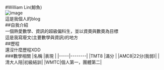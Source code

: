  #William Lin(鯨魚)  
![image](https://scontent.ftpe8-2.fna.fbcdn.net/v/t39.30808-6/236109231_163568409181515_3623998699282835305_n.jpg?_nc_cat=103&ccb=1-5&_nc_sid=09cbfe&_nc_ohc=eY77mRX1OiQAX94sV5i&_nc_ht=scontent.ftpe8-2.fna&oh=68b0dfd980707c661666c88a942e22a3&oe=614BC708)  
這是我個人的blog  
 ##自我介紹  
一個熱愛數學、資訊的超級偏科生，並以資奧與數奧為目標  
這是我寫廢文(主要數學與資訊)的地方  
##歷程  
還沒什麼歷程XDD  
 ###數學相關
|名稱 |表現    | 
|-----|--------| 
|TMT8 |滿分    | 
|AMC8|22分(我弱)| 
|清大人陪|初級結訓| 
|WMTC|個人第一，團體第二|
